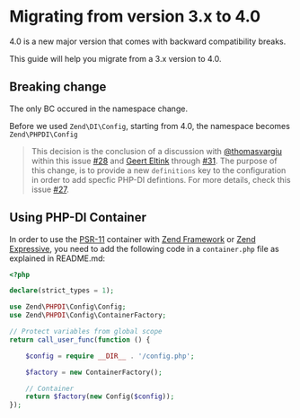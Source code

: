 # Migrating from version 3.x to 4.0

4.0 is a new major version that comes with backward compatibility breaks.

This guide will help you migrate from a 3.x version to 4.0.

## Breaking change

The only BC occured in the namespace change.

Before we used `Zend\DI\Config`, starting from 4.0, the namespace becomes `Zend\PHPDI\Config`

> This decision is the conclusion of a discussion with [@thomasvargiu](https://github.com/thomasvargiu) within this issue [#28](https://github.com/elie29/zend-di-config/issues/28) and [Geert Eltink](https://github.com/xtreamwayz) through [#31](https://github.com/elie29/zend-di-config/issues/31).
> The purpose of this change, is to provide a new `definitions` key to the configuration in order to add specfic PHP-DI defintions. For more details, check this issue [#27](https://github.com/elie29/zend-di-config/issues/27).

## Using PHP-DI Container

In order to use the [PSR-11](http://www.php-fig.org/psr/psr-11/) container with [Zend Framework](https://framework.zend.com) or
[Zend Expressive](https://docs.zendframework.com/zend-expressive), you need to add the following code in a `container.php`
file as explained in README.md:

```php
<?php

declare(strict_types = 1);

use Zend\PHPDI\Config\Config;
use Zend\PHPDI\Config\ContainerFactory;

// Protect variables from global scope
return call_user_func(function () {

    $config = require __DIR__ . '/config.php';

    $factory = new ContainerFactory();

    // Container
    return $factory(new Config($config));
});
```
